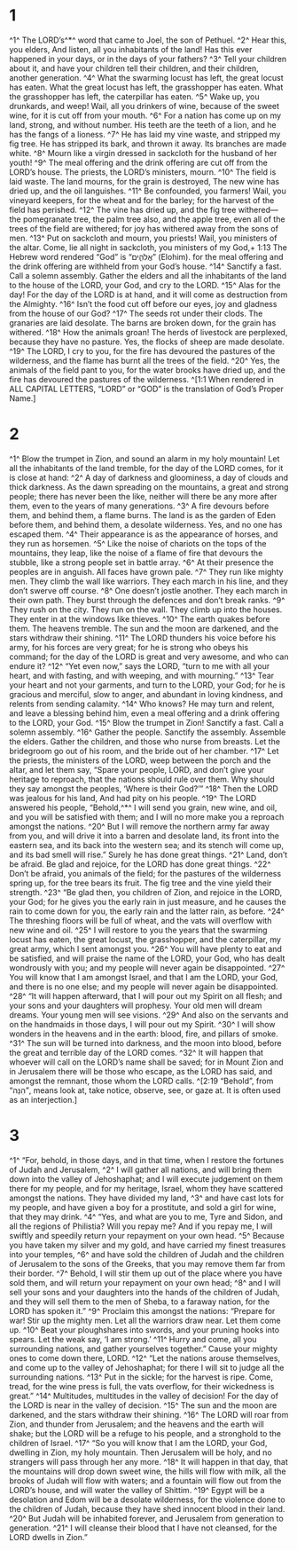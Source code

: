 # 1 
^1^ The LORD’s^*^ word that came to Joel, the son of Pethuel. ^2^ Hear this, you elders, And listen, all you inhabitants of the land! Has this ever happened in your days, or in the days of your fathers? ^3^ Tell your children about it, and have your children tell their children, and their children, another generation. ^4^ What the swarming locust has left, the great locust has eaten. What the great locust has left, the grasshopper has eaten. What the grasshopper has left, the caterpillar has eaten. ^5^ Wake up, you drunkards, and weep! Wail, all you drinkers of wine, because of the sweet wine, for it is cut off from your mouth. ^6^ For a nation has come up on my land, strong, and without number. His teeth are the teeth of a lion, and he has the fangs of a lioness. ^7^ He has laid my vine waste, and stripped my fig tree. He has stripped its bark, and thrown it away. Its branches are made white. ^8^ Mourn like a virgin dressed in sackcloth for the husband of her youth! ^9^ The meal offering and the drink offering are cut off from the LORD’s house. The priests, the LORD’s ministers, mourn. ^10^ The field is laid waste. The land mourns, for the grain is destroyed, The new wine has dried up, and the oil languishes. ^11^ Be confounded, you farmers! Wail, you vineyard keepers, for the wheat and for the barley; for the harvest of the field has perished. ^12^ The vine has dried up, and the fig tree withered— the pomegranate tree, the palm tree also, and the apple tree, even all of the trees of the field are withered; for joy has withered away from the sons of men. ^13^ Put on sackcloth and mourn, you priests! Wail, you ministers of the altar. Come, lie all night in sackcloth, you ministers of my God,+ 1:13 The Hebrew word rendered “God” is “אֱלֹהִ֑ים” (Elohim). for the meal offering and the drink offering are withheld from your God’s house. ^14^ Sanctify a fast. Call a solemn assembly. Gather the elders and all the inhabitants of the land to the house of the LORD, your God, and cry to the LORD. ^15^ Alas for the day! For the day of the LORD is at hand, and it will come as destruction from the Almighty. ^16^ Isn’t the food cut off before our eyes, joy and gladness from the house of our God? ^17^ The seeds rot under their clods. The granaries are laid desolate. The barns are broken down, for the grain has withered. ^18^ How the animals groan! The herds of livestock are perplexed, because they have no pasture. Yes, the flocks of sheep are made desolate. ^19^ The LORD, I cry to you, for the fire has devoured the pastures of the wilderness, and the flame has burnt all the trees of the field. ^20^ Yes, the animals of the field pant to you, for the water brooks have dried up, and the fire has devoured the pastures of the wilderness. ^[1:1 When rendered in ALL CAPITAL LETTERS, “LORD” or “GOD” is the translation of God’s Proper Name.]

# 2 
^1^ Blow the trumpet in Zion, and sound an alarm in my holy mountain! Let all the inhabitants of the land tremble, for the day of the LORD comes, for it is close at hand: ^2^ A day of darkness and gloominess, a day of clouds and thick darkness. As the dawn spreading on the mountains, a great and strong people; there has never been the like, neither will there be any more after them, even to the years of many generations. ^3^ A fire devours before them, and behind them, a flame burns. The land is as the garden of Eden before them, and behind them, a desolate wilderness. Yes, and no one has escaped them. ^4^ Their appearance is as the appearance of horses, and they run as horsemen. ^5^ Like the noise of chariots on the tops of the mountains, they leap, like the noise of a flame of fire that devours the stubble, like a strong people set in battle array. ^6^ At their presence the peoples are in anguish. All faces have grown pale. ^7^ They run like mighty men. They climb the wall like warriors. They each march in his line, and they don’t swerve off course. ^8^ One doesn’t jostle another. They each march in their own path. They burst through the defences and don’t break ranks. ^9^ They rush on the city. They run on the wall. They climb up into the houses. They enter in at the windows like thieves. ^10^ The earth quakes before them. The heavens tremble. The sun and the moon are darkened, and the stars withdraw their shining. ^11^ The LORD thunders his voice before his army, for his forces are very great; for he is strong who obeys his command; for the day of the LORD is great and very awesome, and who can endure it? ^12^ “Yet even now,” says the LORD, “turn to me with all your heart, and with fasting, and with weeping, and with mourning.” ^13^ Tear your heart and not your garments, and turn to the LORD, your God; for he is gracious and merciful, slow to anger, and abundant in loving kindness, and relents from sending calamity. ^14^ Who knows? He may turn and relent, and leave a blessing behind him, even a meal offering and a drink offering to the LORD, your God. ^15^ Blow the trumpet in Zion! Sanctify a fast. Call a solemn assembly. ^16^ Gather the people. Sanctify the assembly. Assemble the elders. Gather the children, and those who nurse from breasts. Let the bridegroom go out of his room, and the bride out of her chamber. ^17^ Let the priests, the ministers of the LORD, weep between the porch and the altar, and let them say, “Spare your people, LORD, and don’t give your heritage to reproach, that the nations should rule over them. Why should they say amongst the peoples, ‘Where is their God?’” ^18^ Then the LORD was jealous for his land, And had pity on his people. ^19^ The LORD answered his people, “Behold,^*^ I will send you grain, new wine, and oil, and you will be satisfied with them; and I will no more make you a reproach amongst the nations. ^20^ But I will remove the northern army far away from you, and will drive it into a barren and desolate land, its front into the eastern sea, and its back into the western sea; and its stench will come up, and its bad smell will rise.” Surely he has done great things. ^21^ Land, don’t be afraid. Be glad and rejoice, for the LORD has done great things. ^22^ Don’t be afraid, you animals of the field; for the pastures of the wilderness spring up, for the tree bears its fruit. The fig tree and the vine yield their strength. ^23^ “Be glad then, you children of Zion, and rejoice in the LORD, your God; for he gives you the early rain in just measure, and he causes the rain to come down for you, the early rain and the latter rain, as before. ^24^ The threshing floors will be full of wheat, and the vats will overflow with new wine and oil. ^25^ I will restore to you the years that the swarming locust has eaten, the great locust, the grasshopper, and the caterpillar, my great army, which I sent amongst you. ^26^ You will have plenty to eat and be satisfied, and will praise the name of the LORD, your God, who has dealt wondrously with you; and my people will never again be disappointed. ^27^ You will know that I am amongst Israel, and that I am the LORD, your God, and there is no one else; and my people will never again be disappointed. ^28^ “It will happen afterward, that I will pour out my Spirit on all flesh; and your sons and your daughters will prophesy. Your old men will dream dreams. Your young men will see visions. ^29^ And also on the servants and on the handmaids in those days, I will pour out my Spirit. ^30^ I will show wonders in the heavens and in the earth: blood, fire, and pillars of smoke. ^31^ The sun will be turned into darkness, and the moon into blood, before the great and terrible day of the LORD comes. ^32^ It will happen that whoever will call on the LORD’s name shall be saved; for in Mount Zion and in Jerusalem there will be those who escape, as the LORD has said, and amongst the remnant, those whom the LORD calls. ^[2:19 “Behold”, from “הִנֵּה”, means look at, take notice, observe, see, or gaze at. It is often used as an interjection.]

# 3 
^1^ “For, behold, in those days, and in that time, when I restore the fortunes of Judah and Jerusalem, ^2^ I will gather all nations, and will bring them down into the valley of Jehoshaphat; and I will execute judgement on them there for my people, and for my heritage, Israel, whom they have scattered amongst the nations. They have divided my land, ^3^ and have cast lots for my people, and have given a boy for a prostitute, and sold a girl for wine, that they may drink. ^4^ “Yes, and what are you to me, Tyre and Sidon, and all the regions of Philistia? Will you repay me? And if you repay me, I will swiftly and speedily return your repayment on your own head. ^5^ Because you have taken my silver and my gold, and have carried my finest treasures into your temples, ^6^ and have sold the children of Judah and the children of Jerusalem to the sons of the Greeks, that you may remove them far from their border. ^7^ Behold, I will stir them up out of the place where you have sold them, and will return your repayment on your own head; ^8^ and I will sell your sons and your daughters into the hands of the children of Judah, and they will sell them to the men of Sheba, to a faraway nation, for the LORD has spoken it.” ^9^ Proclaim this amongst the nations: “Prepare for war! Stir up the mighty men. Let all the warriors draw near. Let them come up. ^10^ Beat your ploughshares into swords, and your pruning hooks into spears. Let the weak say, ‘I am strong.’ ^11^ Hurry and come, all you surrounding nations, and gather yourselves together.” Cause your mighty ones to come down there, LORD. ^12^ “Let the nations arouse themselves, and come up to the valley of Jehoshaphat; for there I will sit to judge all the surrounding nations. ^13^ Put in the sickle; for the harvest is ripe. Come, tread, for the wine press is full, the vats overflow, for their wickedness is great.” ^14^ Multitudes, multitudes in the valley of decision! For the day of the LORD is near in the valley of decision. ^15^ The sun and the moon are darkened, and the stars withdraw their shining. ^16^ The LORD will roar from Zion, and thunder from Jerusalem; and the heavens and the earth will shake; but the LORD will be a refuge to his people, and a stronghold to the children of Israel. ^17^ “So you will know that I am the LORD, your God, dwelling in Zion, my holy mountain. Then Jerusalem will be holy, and no strangers will pass through her any more. ^18^ It will happen in that day, that the mountains will drop down sweet wine, the hills will flow with milk, all the brooks of Judah will flow with waters; and a fountain will flow out from the LORD’s house, and will water the valley of Shittim. ^19^ Egypt will be a desolation and Edom will be a desolate wilderness, for the violence done to the children of Judah, because they have shed innocent blood in their land. ^20^ But Judah will be inhabited forever, and Jerusalem from generation to generation. ^21^ I will cleanse their blood that I have not cleansed, for the LORD dwells in Zion.” 